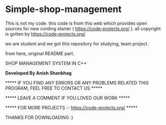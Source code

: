 # Simple-shop-management
This is not my code. this code is from this web which provides open sources for new cording starter
( https://code-projects.org/ ).
all copyright is gotten by https://code-projects.org/ 

we are student and we got this repository for studying, team project.

from here, original README part.

SHOP MANAGEMENT SYSTEM IN C++


**Developed By Anish Shanbhag**

***** IF YOU FIND ANY ERRORS OR ANY PROBLEMS RELATED THIS PROGRAM, FEEL FREE TO CONTACT US *****  


***** LEAVE A COMMENT IF YOU LOVED OUR WORK *****


***** FOR MORE PROJECTS :- https://code-projects.org/ *****


THANKS FOR DOWNLOADING :) 
